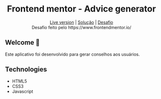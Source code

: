 <h1 align="center">Frontend mentor - Advice generator</h1> 

<div align="center"><a href="https://leubomfim.github.io/advice-generator/">Live version</a>  |  <a href="https://www.frontendmentor.io/solutions/advicegenerator-eyVxj5O_pE">Solução</a>  |  <a href="https://www.frontendmentor.io/challenges/advice-generator-app-QdUG-13db">Desafio</a> <br>Desafio feito pelo https://www.frontendmentor.io/</div>
  
## Welcome :heartbeat:
Este aplicativo foi desenvolvido para gerar conselhos aos usuários.

## Technologies
- HTML5
- CSS3
- Javascript
